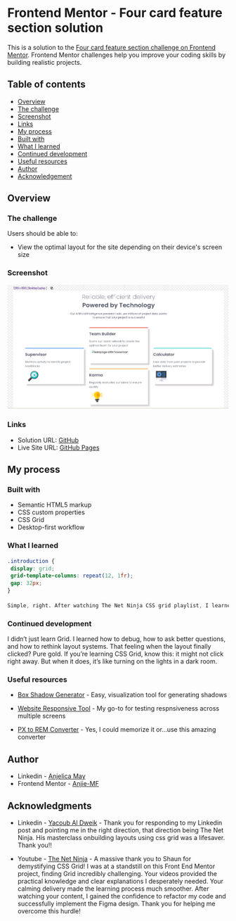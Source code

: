# Frontend Mentor - Four card feature section solution
This is a solution to the [Four card feature section challenge on Frontend Mentor](https://www.frontendmentor.io/challenges/four-card-feature-section-weK1eFYK). Frontend Mentor challenges help you improve your coding skills by building realistic projects.


## Table of contents
 - [Overview](#overview)
 - [The challenge](#the-challenge)
 - [Screenshot](#screenshot)
 - [Links](#links)
 - [My process](#my-process)
 - [Built with](#built-with)
 - [What I learned](#what-i-learned)
 - [Continued development](#continued-development)
 - [Useful resources](#useful-resources)
 - [Author](#author)
 - [Acknowledgement](#acknowledgement)


## Overview


### The challenge

Users should be able to:
- View the optimal layout for the site depending on their device's screen size


### Screenshot

![](./images/Screenshot%202025-05-13%207.57.40%20AM.png)



### Links
- Solution URL: [GitHub](https://github.com/Anjie-MF/FEM_fourCardFeature_figmaChallenge)
- Live Site URL: [GitHub Pages](https://anjie-mf.github.io/FEM_fourCardFeature_figmaChallenge/)


## My process

### Built with

- Semantic HTML5 markup
- CSS custom properties
- CSS Grid
- Desktop-first workflow


### What I learned

```css
.introduction {
 display: grid;
 grid-template-columns: repeat(12, 1fr);
 gap: 32px;
}

Simple, right. After watching The Net Ninja CSS grid playlist, I learned that this 12 column is the standard layout for responsive design. So, why was I using 5 column? I couldn't tell you.
```

### Continued development

I didn’t just learn Grid. I learned how to debug, how to ask better questions, and how to rethink layout systems. That feeling when the layout finally clicked? Pure gold. If you’re learning CSS Grid, know this: it might not click right away. But when it does, it’s like turning on the lights in a dark room.


### Useful resources

- [Box Shadow Generator](https://cssgenerator.org/box-shadow-css-generator.html) - Easy, visualization tool for generating shadows

- [Website Responsive Tool](https://responsivetesttool.com/) - My go-to for testing respnsiveness across multiple screens

- [PX to REM Converter](https://nekocalc.com/px-to-rem-converter) - Yes, I could memorize it or...use this amazing converter


## Author

- Linkedin - [Anjelica May](www.linkedin.com/in/anjiemay23)
- Frontend Mentor - [Anjie-MF](https://www.frontendmentor.io/profile/Anjie-MF)


## Acknowledgments

- Linkedin - [Yacoub Al Dweik](https://www.linkedin.com/in/yaqoubdw/) - Thank you for responding to my Linkedin post and pointing me in the right direction, that direction being The Net Ninja. His masterclass onbuilding layouts using css grid was a lifesaver. Thank you!!


- Youtube - [The Net Ninja](https://www.youtube.com/watch?v=xPuYbmmPdEM) - A massive thank you to Shaun for demystifying CSS Grid! I was at a standstill on this Front End Mentor project, finding Grid incredibly challenging. Your videos provided the practical knowledge and clear explanations I desperately needed. Your calming delivery made the learning process much smoother. After watching your content, I gained the confidence to refactor my code and successfully implement the Figma design. Thank you for helping me overcome this hurdle!


